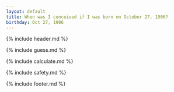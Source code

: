 ```yaml
---
layout: default
title: When was I conceived if I was born on October 27, 1906?
birthday: Oct 27, 1906
---
```


{% include header.md %}

{% include guess.md %}

{% include calculate.md %}

{% include safety.md %}

{% include footer.md %}



